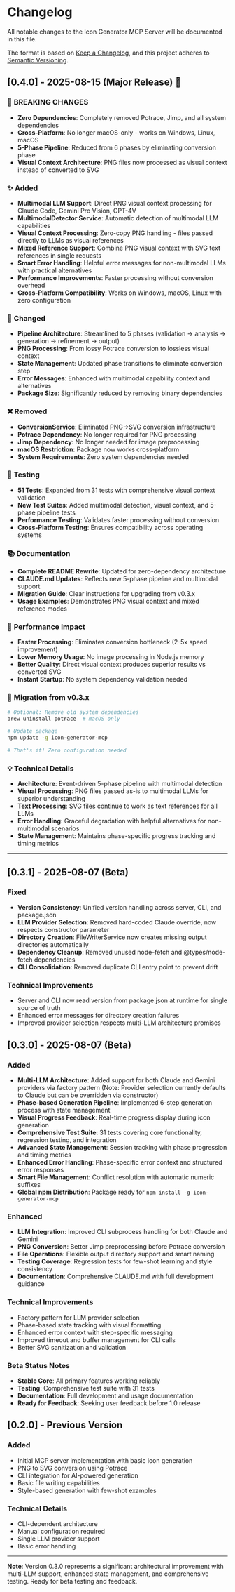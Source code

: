 # Changelog

All notable changes to the Icon Generator MCP Server will be documented in this file.

The format is based on [Keep a Changelog](https://keepachangelog.com/en/1.0.0/),
and this project adheres to [Semantic Versioning](https://semver.org/spec/v2.0.0.html).

## [0.4.0] - 2025-08-15 (Major Release) 🚀

### 🎯 **BREAKING CHANGES**
- **Zero Dependencies**: Completely removed Potrace, Jimp, and all system dependencies
- **Cross-Platform**: No longer macOS-only - works on Windows, Linux, macOS
- **5-Phase Pipeline**: Reduced from 6 phases by eliminating conversion phase
- **Visual Context Architecture**: PNG files now processed as visual context instead of converted to SVG

### ✨ **Added**
- **Multimodal LLM Support**: Direct PNG visual context processing for Claude Code, Gemini Pro Vision, GPT-4V
- **MultimodalDetector Service**: Automatic detection of multimodal LLM capabilities
- **Visual Context Processing**: Zero-copy PNG handling - files passed directly to LLMs as visual references
- **Mixed Reference Support**: Combine PNG visual context with SVG text references in single requests
- **Smart Error Handling**: Helpful error messages for non-multimodal LLMs with practical alternatives
- **Performance Improvements**: Faster processing without conversion overhead
- **Cross-Platform Compatibility**: Works on Windows, macOS, Linux with zero configuration

### 🔄 **Changed**
- **Pipeline Architecture**: Streamlined to 5 phases (validation → analysis → generation → refinement → output)
- **PNG Processing**: From lossy Potrace conversion to lossless visual context
- **State Management**: Updated phase transitions to eliminate conversion step
- **Error Messages**: Enhanced with multimodal capability context and alternatives
- **Package Size**: Significantly reduced by removing binary dependencies

### ❌ **Removed**
- **ConversionService**: Eliminated PNG→SVG conversion infrastructure
- **Potrace Dependency**: No longer required for PNG processing
- **Jimp Dependency**: No longer needed for image preprocessing
- **macOS Restriction**: Package now works cross-platform
- **System Requirements**: Zero system dependencies needed

### 🧪 **Testing**
- **51 Tests**: Expanded from 31 tests with comprehensive visual context validation
- **New Test Suites**: Added multimodal detection, visual context, and 5-phase pipeline tests
- **Performance Testing**: Validates faster processing without conversion
- **Cross-Platform Testing**: Ensures compatibility across operating systems

### 📚 **Documentation**
- **Complete README Rewrite**: Updated for zero-dependency architecture
- **CLAUDE.md Updates**: Reflects new 5-phase pipeline and multimodal support
- **Migration Guide**: Clear instructions for upgrading from v0.3.x
- **Usage Examples**: Demonstrates PNG visual context and mixed reference modes

### 🚀 **Performance Impact**
- **Faster Processing**: Eliminates conversion bottleneck (2-5x speed improvement)
- **Lower Memory Usage**: No image processing in Node.js memory
- **Better Quality**: Direct visual context produces superior results vs converted SVG
- **Instant Startup**: No system dependency validation needed

### 🔧 **Migration from v0.3.x**
```bash
# Optional: Remove old system dependencies
brew uninstall potrace  # macOS only

# Update package
npm update -g icon-generator-mcp

# That's it! Zero configuration needed
```

### 💡 **Technical Details**
- **Architecture**: Event-driven 5-phase pipeline with multimodal detection
- **Visual Processing**: PNG files passed as-is to multimodal LLMs for superior understanding
- **Text Processing**: SVG files continue to work as text references for all LLMs
- **Error Handling**: Graceful degradation with helpful alternatives for non-multimodal scenarios
- **State Management**: Maintains phase-specific progress tracking and timing metrics

---

## [0.3.1] - 2025-08-07 (Beta)

### Fixed
- **Version Consistency**: Unified version handling across server, CLI, and package.json
- **LLM Provider Selection**: Removed hard-coded Claude override, now respects constructor parameter
- **Directory Creation**: FileWriterService now creates missing output directories automatically
- **Dependency Cleanup**: Removed unused node-fetch and @types/node-fetch dependencies
- **CLI Consolidation**: Removed duplicate CLI entry point to prevent drift

### Technical Improvements
- Server and CLI now read version from package.json at runtime for single source of truth
- Enhanced error messages for directory creation failures
- Improved provider selection respects multi-LLM architecture promises

## [0.3.0] - 2025-08-07 (Beta)

### Added
- **Multi-LLM Architecture**: Added support for both Claude and Gemini providers via factory pattern (Note: Provider selection currently defaults to Claude but can be overridden via constructor)
- **Phase-based Generation Pipeline**: Implemented 6-step generation process with state management
- **Visual Progress Feedback**: Real-time progress display during icon generation
- **Comprehensive Test Suite**: 31 tests covering core functionality, regression testing, and integration
- **Advanced State Management**: Session tracking with phase progression and timing metrics
- **Enhanced Error Handling**: Phase-specific error context and structured error responses
- **Smart File Management**: Conflict resolution with automatic numeric suffixes
- **Global npm Distribution**: Package ready for `npm install -g icon-generator-mcp`

### Enhanced
- **LLM Integration**: Improved CLI subprocess handling for both Claude and Gemini
- **PNG Conversion**: Better Jimp preprocessing before Potrace conversion
- **File Operations**: Flexible output directory support and smart naming
- **Testing Coverage**: Regression tests for few-shot learning and style consistency
- **Documentation**: Comprehensive CLAUDE.md with full development guidance

### Technical Improvements
- Factory pattern for LLM provider selection
- Phase-based state tracking with visual formatting
- Enhanced error context with step-specific messaging
- Improved timeout and buffer management for CLI calls
- Better SVG sanitization and validation

### Beta Status Notes
- **Stable Core**: All primary features working reliably
- **Testing**: Comprehensive test suite with 31 tests
- **Documentation**: Full development and usage documentation
- **Ready for Feedback**: Seeking user feedback before 1.0 release

## [0.2.0] - Previous Version

### Added
- Initial MCP server implementation with basic icon generation
- PNG to SVG conversion using Potrace
- CLI integration for AI-powered generation
- Basic file writing capabilities
- Style-based generation with few-shot examples

### Technical Details
- CLI-dependent architecture
- Manual configuration required
- Single LLM provider support
- Basic error handling

---

**Note**: Version 0.3.0 represents a significant architectural improvement with multi-LLM support, enhanced state management, and comprehensive testing. Ready for beta testing and feedback.